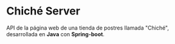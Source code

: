 # Chiché Server
API de la página web de una tienda de postres llamada "Chiché", desarrollada en **Java** con **Spring-boot**.
